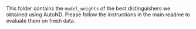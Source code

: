 This folder contains the `model_weights` of the best distinguishers we obtained using AutoND. 
Please follow the instructions in the main readme to evaluate them on fresh data. 
